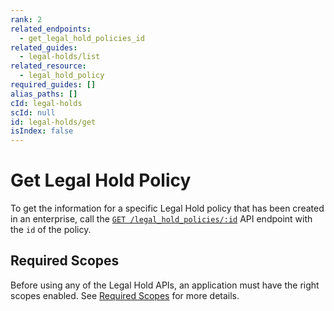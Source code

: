 ```yaml
---
rank: 2
related_endpoints:
  - get_legal_hold_policies_id
related_guides:
  - legal-holds/list
related_resource:
  - legal_hold_policy
required_guides: []
alias_paths: []
cId: legal-holds
scId: null
id: legal-holds/get
isIndex: false
---
```

# Get Legal Hold Policy

To get the information for a specific Legal Hold policy that has been created in an enterprise, call the [`GET /legal_hold_policies/:id`][legal_hold] API endpoint with the `id` of the policy.

<Samples id="get_legal_hold_policies_i">

</Samples>

## Required Scopes

Before using any of the Legal Hold APIs, an application must have the right scopes enabled. See [Required Scopes][scopes] for more details.

[legal_hold]: e://get_legal_hold_policies_id

[scopes]: g://legal-holds#required-scopes

